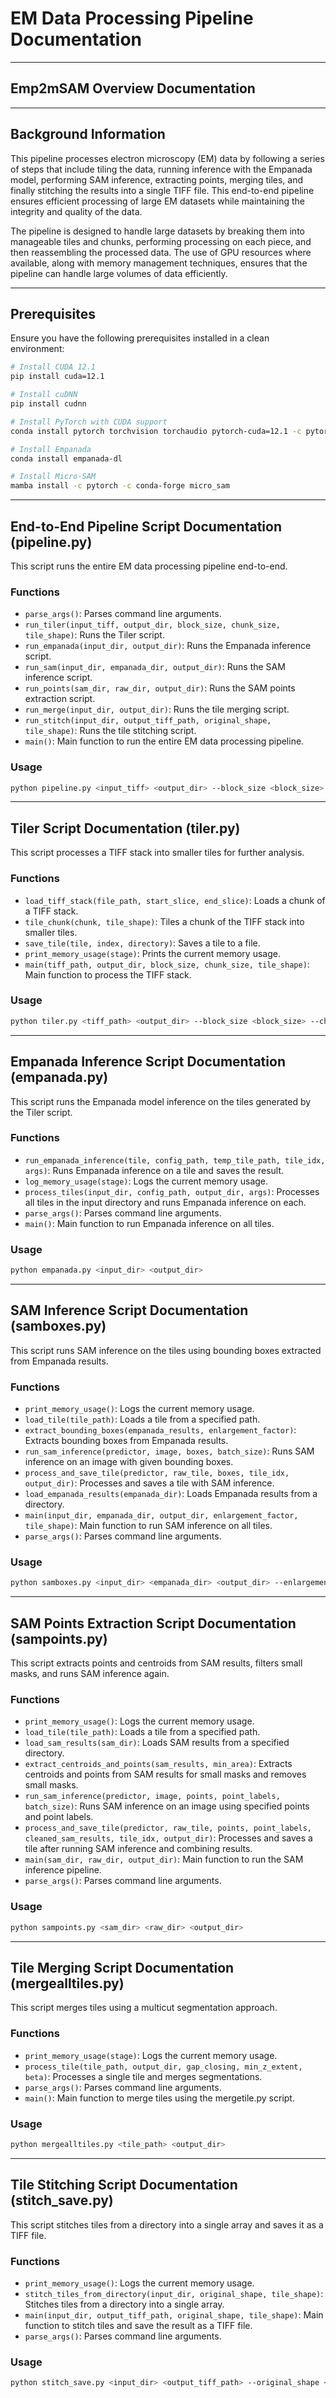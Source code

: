 # EM Data Processing Pipeline Documentation

---

## Emp2mSAM Overview Documentation

---

## Background Information

This pipeline processes electron microscopy (EM) data by following a series of steps that include tiling the data, running inference with the Empanada model, performing SAM inference, extracting points, merging tiles, and finally stitching the results into a single TIFF file. This end-to-end pipeline ensures efficient processing of large EM datasets while maintaining the integrity and quality of the data.

The pipeline is designed to handle large datasets by breaking them into manageable tiles and chunks, performing processing on each piece, and then reassembling the processed data. The use of GPU resources where available, along with memory management techniques, ensures that the pipeline can handle large volumes of data efficiently.

---

## Prerequisites

Ensure you have the following prerequisites installed in a clean environment:

```bash
# Install CUDA 12.1
pip install cuda=12.1

# Install cuDNN
pip install cudnn

# Install PyTorch with CUDA support
conda install pytorch torchvision torchaudio pytorch-cuda=12.1 -c pytorch -c nvidia

# Install Empanada
conda install empanada-dl

# Install Micro-SAM
mamba install -c pytorch -c conda-forge micro_sam
```

---

## End-to-End Pipeline Script Documentation (pipeline.py)

This script runs the entire EM data processing pipeline end-to-end.

### Functions

- `parse_args()`: Parses command line arguments.
- `run_tiler(input_tiff, output_dir, block_size, chunk_size, tile_shape)`: Runs the Tiler script.
- `run_empanada(input_dir, output_dir)`: Runs the Empanada inference script.
- `run_sam(input_dir, empanada_dir, output_dir)`: Runs the SAM inference script.
- `run_points(sam_dir, raw_dir, output_dir)`: Runs the SAM points extraction script.
- `run_merge(input_dir, output_dir)`: Runs the tile merging script.
- `run_stitch(input_dir, output_tiff_path, original_shape, tile_shape)`: Runs the tile stitching script.
- `main()`: Main function to run the entire EM data processing pipeline.

### Usage

```bash
python pipeline.py <input_tiff> <output_dir> --block_size <block_size> --chunk_size <chunk_size> --tile_shape <height> <width> --original_shape <depth> <height> <width>
```

---

## Tiler Script Documentation (tiler.py)

This script processes a TIFF stack into smaller tiles for further analysis.

### Functions

- `load_tiff_stack(file_path, start_slice, end_slice)`: Loads a chunk of a TIFF stack.
- `tile_chunk(chunk, tile_shape)`: Tiles a chunk of the TIFF stack into smaller tiles.
- `save_tile(tile, index, directory)`: Saves a tile to a file.
- `print_memory_usage(stage)`: Prints the current memory usage.
- `main(tiff_path, output_dir, block_size, chunk_size, tile_shape)`: Main function to process the TIFF stack.

### Usage
```bash
python tiler.py <tiff_path> <output_dir> --block_size <block_size> --chunk_size <chunk_size> --tile_shape <height> <width>
```


---

## Empanada Inference Script Documentation (empanada.py)

This script runs the Empanada model inference on the tiles generated by the Tiler script.

### Functions

- `run_empanada_inference(tile, config_path, temp_tile_path, tile_idx, args)`: Runs Empanada inference on a tile and saves the result.
- `log_memory_usage(stage)`: Logs the current memory usage.
- `process_tiles(input_dir, config_path, output_dir, args)`: Processes all tiles in the input directory and runs Empanada inference on each.
- `parse_args()`: Parses command line arguments.
- `main()`: Main function to run Empanada inference on all tiles.

### Usage

```bash
python empanada.py <input_dir> <output_dir>
```


---

## SAM Inference Script Documentation (samboxes.py)

This script runs SAM inference on the tiles using bounding boxes extracted from Empanada results.

### Functions

- `print_memory_usage()`: Logs the current memory usage.
- `load_tile(tile_path)`: Loads a tile from a specified path.
- `extract_bounding_boxes(empanada_results, enlargement_factor)`: Extracts bounding boxes from Empanada results.
- `run_sam_inference(predictor, image, boxes, batch_size)`: Runs SAM inference on an image with given bounding boxes.
- `process_and_save_tile(predictor, raw_tile, boxes, tile_idx, output_dir)`: Processes and saves a tile with SAM inference.
- `load_empanada_results(empanada_dir)`: Loads Empanada results from a directory.
- `main(input_dir, empanada_dir, output_dir, enlargement_factor, tile_shape)`: Main function to run SAM inference on all tiles.
- `parse_args()`: Parses command line arguments.

### Usage

```bash
python samboxes.py <input_dir> <empanada_dir> <output_dir> --enlargement_factor <factor> --tile_shape <height> <width>
```


---

## SAM Points Extraction Script Documentation (sampoints.py)

This script extracts points and centroids from SAM results, filters small masks, and runs SAM inference again.

### Functions

- `print_memory_usage()`: Logs the current memory usage.
- `load_tile(tile_path)`: Loads a tile from a specified path.
- `load_sam_results(sam_dir)`: Loads SAM results from a specified directory.
- `extract_centroids_and_points(sam_results, min_area)`: Extracts centroids and points from SAM results for small masks and removes small masks.
- `run_sam_inference(predictor, image, points, point_labels, batch_size)`: Runs SAM inference on an image using specified points and point labels.
- `process_and_save_tile(predictor, raw_tile, points, point_labels, cleaned_sam_results, tile_idx, output_dir)`: Processes and saves a tile after running SAM inference and combining results.
- `main(sam_dir, raw_dir, output_dir)`: Main function to run the SAM inference pipeline.
- `parse_args()`: Parses command line arguments.

### Usage

```bash
python sampoints.py <sam_dir> <raw_dir> <output_dir>
```

---

## Tile Merging Script Documentation (mergealltiles.py)

This script merges tiles using a multicut segmentation approach.

### Functions

- `print_memory_usage(stage)`: Logs the current memory usage.
- `process_tile(tile_path, output_dir, gap_closing, min_z_extent, beta)`: Processes a single tile and merges segmentations.
- `parse_args()`: Parses command line arguments.
- `main()`: Main function to merge tiles using the mergetile.py script.

### Usage

```bash
python mergealltiles.py <tile_path> <output_dir>
```

---

## Tile Stitching Script Documentation (stitch_save.py)

This script stitches tiles from a directory into a single array and saves it as a TIFF file.

### Functions

- `print_memory_usage()`: Logs the current memory usage.
- `stitch_tiles_from_directory(input_dir, original_shape, tile_shape)`: Stitches tiles from a directory into a single array.
- `main(input_dir, output_tiff_path, original_shape, tile_shape)`: Main function to stitch tiles and save the result as a TIFF file.
- `parse_args()`: Parses command line arguments.

### Usage

```bash
python stitch_save.py <input_dir> <output_tiff_path> --original_shape <depth> <height> <width> --tile_shape <depth> <height> <width>
```

